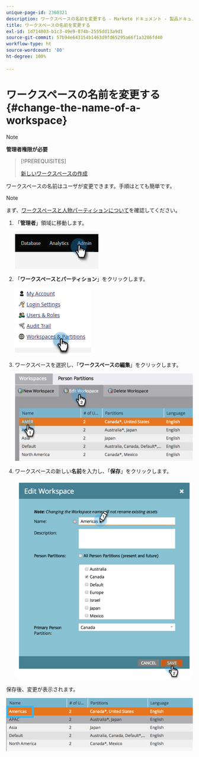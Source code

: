 ```yaml
---
unique-page-id: 2360321
description: ワークスペースの名前を変更する - Marketo ドキュメント - 製品ドキュメント
title: ワークスペースの名前を変更する
exl-id: 1d714803-b1c3-49e9-874b-2555dd13a9d1
source-git-commit: 57b94e643154b1463d9fd65295a66f1a3286fd40
workflow-type: ht
source-wordcount: '80'
ht-degree: 100%

---
```


# ワークスペースの名前を変更する {#change-the-name-of-a-workspace}

>[!NOTE]
>
>**管理者権限が必要**

>[!PREREQUISITES]
>
>[新しいワークスペースの作成](/help/marketo/product-docs/administration/workspaces-and-person-partitions/create-a-new-workspace.md)

ワークスペースの名前はユーザが変更できます。手順はとても簡単です。

>[!NOTE]
>
>まず、[ワークスペースと人物パーティションについて](/help/marketo/product-docs/administration/workspaces-and-person-partitions/understanding-workspaces-and-person-partitions.md)を確認してください。

1. 「**管理者**」領域に移動します。

   ![](assets/change-the-name-of-a-workspace-1.png)

1. 「**ワークスペースとパーティション**」をクリックします。

   ![](assets/change-the-name-of-a-workspace-2.png)

1. ワークスペースを選択し、「**ワークスペースの編集**」をクリックします。

   ![](assets/change-the-name-of-a-workspace-3.png)

1. ワークスペースの新しい&#x200B;**名前**&#x200B;を入力し、「**保存**」をクリックします。

   ![](assets/change-the-name-of-a-workspace-4.png)

保存後、変更が表示されます。

![](assets/change-the-name-of-a-workspace-5.png)
